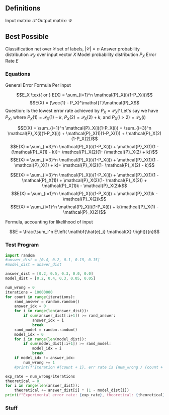
## Definitions

Input matrix: $\mathcal{X}$
Output matrix: $\mathcal{Y}$


## Best Possible

Classification net over $\mathcal{C}$ set of labels, $\vert \mathcal{C} \vert = n$
Answer probability distribution $\mathcal{P}_X$ over input vector $X$
Model probability distribution $P_X$
Error Rate $E$

### Equations

General Error Formula Per input

$$E_X \text{ or } E(X) = \sum_{i=1}^n \mathcal{P}_X(i)(1-P_X(i))$$
$$E(X) = (\vec{1} - P_X)^\mathsf{T}\mathcal{P}_X$$
Question: Is the lowest error rate achieved by $P_X = \mathcal{P}_X?$
Let's say we have $P_X$, where $P_X(1) = \mathcal{P}_X(1) - k$, $P_X(2) = \mathcal{P}_X(2) + k$, and $P_X(i > 2) = \mathcal{P}_X(i)$

$$E(X) = \sum_{i=1}^n \mathcal{P}_X(i)(1-P_X(i)) = \sum_{i=3}^n \mathcal{P}_X(i)(1-P_X(i)) + \mathcal{P}_X(1)(1-P_X(1)) + \mathcal{P}_X(2)(1-P_X(2))$$
$$E(X) =  \sum_{i=3}^n \mathcal{P}_X(i)(1-P_X(i)) + \mathcal{P}_X(1)(1 - (\mathcal{P}_X(1) - k))+ \mathcal{P}_X(2)(1- (\mathcal{P}_X(2) + k))$$
$$E(X) =  \sum_{i=3}^n \mathcal{P}_X(i)(1-P_X(i)) + \mathcal{P}_X(1)(1 -\mathcal{P}_X(1) + k)+ \mathcal{P}_X(2)(1- \mathcal{P}_X(2) - k)$$

$$E(X) =  \sum_{i=3}^n \mathcal{P}_X(i)(1-P_X(i)) + \mathcal{P}_X(1)(1 -\mathcal{P}_X(1)) + \mathcal{P}_X(2)(1- \mathcal{P}_X(2)) + \mathcal{P}_X(1)k - \mathcal{P}_X(2)k$$
$$E(X) =  \sum_{i=1}^n \mathcal{P}_X(i)(1-P_X(i)) + \mathcal{P}_X(1)k - \mathcal{P}_X(2)k$$
$$E(X) =  \sum_{i=1}^n \mathcal{P}_X(i)(1-P_X(i)) + k(\mathcal{P}_X(1) - \mathcal{P}_X(2))$$





Formula, accounting for likelihood of input

$$E = \frac{\sum_i^n E\left( \mathbf{\hat{e}_i} \mathcal{X} \right)}{n}$$

### Test Program
```python
import random
#answer_dist = [0.4, 0.2, 0.1, 0.15, 0.15]
#model_dist = answer_dist

answer_dist = [0.2, 0.5, 0.3, 0.0, 0.0]
model_dist = [0.2, 0.4, 0.3, 0.05, 0.05]

num_wrong = 0
iterations = 10000000
for count in range(iterations):
    rand_answer = random.random()
    answer_idx = 0
    for i in range(len(answer_dist)):
        if sum(answer_dist[:i+1]) >= rand_answer:
            answer_idx = i
            break          
    rand_model = random.random()
    model_idx = 0
    for i in range(len(model_dist)):
        if sum(model_dist[:i+1]) >= rand_model:
            model_idx = i
            break
    if model_idx != answer_idx:
        num_wrong += 1
    #print(f"Iteration #{count + 1}, err rate is {num_wrong / (count + 1) * 100}%")

exp_rate = num_wrong/iterations
theoretical = 0
for i in range(len(answer_dist)):
    theoretical += answer_dist[i] * (1 - model_dist[i])
print(f"Experimental error rate: {exp_rate}, theoretical: {theoretical}")
```

### Stuff
